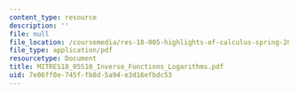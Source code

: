 ```yaml
---
content_type: resource
description: ''
file: null
file_location: /coursemedia/res-18-005-highlights-of-calculus-spring-2010/7e06ff0e745ffb8d5a94e3d16efbdc53_MITRES18_05S10_Inverse_Functions_Logarithms.pdf
file_type: application/pdf
resourcetype: Document
title: MITRES18_05S10_Inverse_Functions_Logarithms.pdf
uid: 7e06ff0e-745f-fb8d-5a94-e3d16efbdc53
---
```

